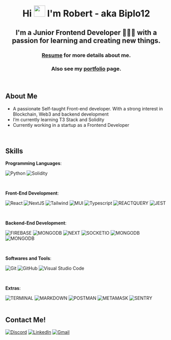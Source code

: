 <div align="center">
    <h1 align="center">Hi <img width="35" src="https://media.giphy.com/media/hvRJCLFzcasrR4ia7z/giphy.gif"> I'm Robert - aka Biplo12</h1>
    <h2 align="center">I'm a Junior Frontend Developer 👨🏻‍💻 with a passion for learning and creating new things.</h2>
    <h3>
        <a href="https://github.com/Biplo12/Biplo12/blob/main/resources/Robert-Sinski-CV.pdf" target="_blank">Resume</a> for more details about me.
    </h3>
    <h3>
        Also see my <a href="https://robert-sinski-portfolio.vercel.app/" target="_blank">portfolio</a> page. 
    </h3>
</div>

<br>

## <b> About Me</b>

- A passionate Self-taught Front-end developer. With a strong interest in Blockchain, Web3 and backend development
- I’m currently learning T3 Stack and Solidity
- Currently working in a startup as a Frontend Developer

<br>

## <b> Skills</b>

<p align="center">

**Programming Languages**:

![Python](https://img.shields.io/badge/Python%20|%20Begginer%20-%2314354C.svg?style=for-the-badge&logo=python&logoColor=white)
![Solidity](https://img.shields.io/badge/Solidity%20|%20Begginer%20-%2314354C.svg?style=for-the-badge&logo=solidity&logoColor=white)

<br> 
    
**Front-End Development**:

![React](https://img.shields.io/badge/React%20-%23E34F26.svg?style=for-the-badge&logo=react&logoColor=white&color=blue)
![NextJS](https://img.shields.io/badge/NEXT%20-%23E34F26.svg?style=for-the-badge&logo=next.js&logoColor=white&color=blue)
![Tailwind](https://img.shields.io/badge/Tailwind%20CSS%20-%231572B6.svg?style=for-the-badge&logo=tailwindcss&logoColor=white)
![MUI](https://img.shields.io/badge/MUi-%231572B6.svg?style=for-the-badge&logo=tailwindcss&logoColor=white)
![Typescript](https://img.shields.io/badge/typescript%20-%23F7DF1E.svg?style=for-the-badge&logo=typescript&logoColor=white&color=blue)
![REACTQUERY](https://img.shields.io/badge/react%20query%20-%23F7DF1E.svg?style=for-the-badge&logo=reactquery&logoColor=white&color=blue)
![JEST](https://img.shields.io/badge/JEST%20-%23F7DF1E.svg?style=for-the-badge&logo=jest&logoColor=white&color=red)

<br>

**Backend-End Development**:

![FIREBASE](https://img.shields.io/badge/firebase%20-%23E34F26.svg?style=for-the-badge&logo=firebase&logoColor=white&color=orange)
![MONGODB](https://img.shields.io/badge/MongoDB%20-%23E34F26.svg?style=for-the-badge&logo=mongodb&logoColor=bla&color=darkgreen)
![NEXT](https://img.shields.io/badge/NEXT%20-%23E34F26.svg?style=for-the-badge&logo=next.js&logoColor=white&color=blue)
![SOCKETIO](https://img.shields.io/badge/Socket.io%20-%23E34F26.svg?style=for-the-badge&logo=socket.io&logoColor=white&color=red)
![MONGODB](https://img.shields.io/badge/Node.js%20-%23E34F26.svg?style=for-the-badge&logo=node.js&logoColor=bla&color=darkgreen)
![MONGODB](https://img.shields.io/badge/Prisma%20-%23E34F26.svg?style=for-the-badge&logo=prisma&logoColor=bla&color=black)

<br>

**Softwares and Tools**:

![Git](https://img.shields.io/badge/git-%23F05033.svg?style=for-the-badge&logo=git&logoColor=white)
![GitHub](https://img.shields.io/badge/github-%23121011.svg?style=for-the-badge&logo=github&logoColor=white)
![Visual Studio Code](https://img.shields.io/badge/Visual%20Studio%20Code-0078d7.svg?style=for-the-badge&logo=visual-studio-code&logoColor=white)

<br>

**Extras**:

![TERMINAL](https://img.shields.io/badge/Terminal-%23054020?style=for-the-badge&logo=gnu-bash&logoColor=white)
![MARKDOWN](https://img.shields.io/badge/markdown-%23000000.svg?style=for-the-badge&logo=markdown&logoColor=white)
![POSTMAN](https://img.shields.io/badge/postman-%23000000.svg?style=for-the-badge&logo=postman&logoColor=white&color=orange)
![METAMASK](https://img.shields.io/badge/metamask-%23000000.svg?style=for-the-badge&logo=ethereum&logoColor=white&color=grey)
![SENTRY](https://img.shields.io/badge/sentry-%23000000.svg?style=for-the-badge&logo=sentry&logoColor=white)
<br><br>

</p>

## <b>Contact Me!</b>

<a href="https://discordapp.com/users/1011685878550233088">![Discord](https://img.shields.io/badge/Discord%20-%23E34F26.svg?style=for-the-badge&logo=discord&logoColor=white&color=blue)</a>
<a href="https://pl.linkedin.com/in/robert-si%C5%84ski-037398227?trk=people-guest_people_search-card">![LinkedIn](https://img.shields.io/badge/LinkedIn%20-%23E34F26.svg?style=for-the-badge&logo=linkedin&logoColor=white&color=blue)</a>
<a
  href="mailto:robertbiplosek@gmail.com">![Gmail](https://img.shields.io/badge/Gmail%20-%23E34F26.svg?style=for-the-badge&logo=gmail&logoColor=white&color=red)</a>
<br>
<br>
